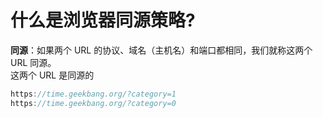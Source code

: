 # 什么是浏览器同源策略?

**同源**：如果两个 URL 的协议、域名（主机名）和端口都相同，我们就称这两个 URL 同源。  
这两个 URL 是同源的
```javascript
https://time.geekbang.org/?category=1
https://time.geekbang.org/?category=0
```
